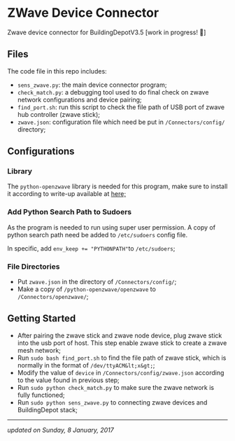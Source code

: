 # ZWave Device Connector 
Zwave device connector for BuildingDepotV3.5 [work in progress! :tada:]

## Files
The code file in this repo includes:

*  `sens_zwave.py`: the main device connector program;
*  `check_match.py`: a debugging tool used to do final check on zwave network configurations and device pairing;
*  `find_port.sh`: run this script to check the file path of USB port of zwave hub controller (zwave stick);
*  `zwave.json`: configuration file which need be put in `/Connectors/config/` directory;

## Configurations
### Library
The `python-openzwave` library is needed for this program, make sure to install it according to write-up available at <a href="https://github.com/OpenZWave/python-openzwave"> here; </a>

### Add Python Search Path to Sudoers
As the program is needed to run using super user permission. A copy of python search path need be added to `/etc/sudoers` config file.

In specific, add ` env_keep += "PYTHONPATH" `to ` /etc/sudoers `;

### File Directories

*  Put `zwave.json` in the directory of ` /Connectors/config/ `;
*  Make a copy of `/python-openzwave/openzwave` to `/Connectors/openzwave/`;


## Getting Started

*  After pairing the zwave stick and zwave node device, plug zwave stick into the usb port of host. This step enable zwave stick to create a zwave mesh network;
*  Run `sudo bash find_port.sh` to find the file path of zwave stick, which is normally in the format of `/dev/ttyACM&lt;x&gt;`;
*  Modify the value of `device` in `/Connectors/config/zwave.json` according to the value found in previous step;
*  Run `sudo python check_match.py` to make sure the zwave network is fully functioned;
*  Run `sudo python sens_zwave.py` to connecting zwave devices and BuildingDepot stack;


<hr/>
<i> updated on Sunday, 8 January, 2017 </i>


